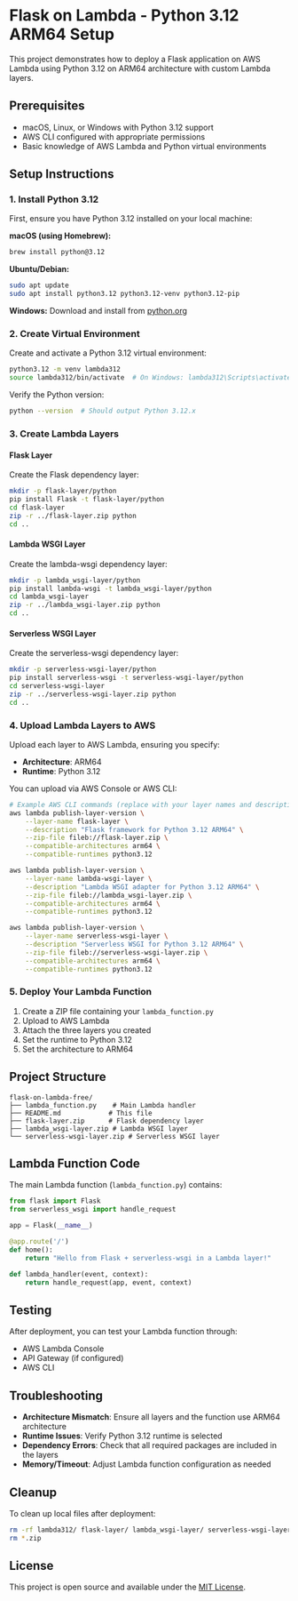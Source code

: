 # Flask on Lambda - Python 3.12 ARM64 Setup

This project demonstrates how to deploy a Flask application on AWS Lambda using Python 3.12 on ARM64 architecture with custom Lambda layers.

## Prerequisites

- macOS, Linux, or Windows with Python 3.12 support
- AWS CLI configured with appropriate permissions
- Basic knowledge of AWS Lambda and Python virtual environments

## Setup Instructions

### 1. Install Python 3.12

First, ensure you have Python 3.12 installed on your local machine:

**macOS (using Homebrew):**
```bash
brew install python@3.12
```

**Ubuntu/Debian:**
```bash
sudo apt update
sudo apt install python3.12 python3.12-venv python3.12-pip
```

**Windows:**
Download and install from [python.org](https://www.python.org/downloads/)

### 2. Create Virtual Environment

Create and activate a Python 3.12 virtual environment:

```bash
python3.12 -m venv lambda312
source lambda312/bin/activate  # On Windows: lambda312\Scripts\activate
```

Verify the Python version:
```bash
python --version  # Should output Python 3.12.x
```

### 3. Create Lambda Layers

#### Flask Layer

Create the Flask dependency layer:

```bash
mkdir -p flask-layer/python
pip install Flask -t flask-layer/python
cd flask-layer
zip -r ../flask-layer.zip python
cd ..
```

#### Lambda WSGI Layer

Create the lambda-wsgi dependency layer:

```bash
mkdir -p lambda_wsgi-layer/python
pip install lambda-wsgi -t lambda_wsgi-layer/python
cd lambda_wsgi-layer
zip -r ../lambda_wsgi-layer.zip python
cd ..
```

#### Serverless WSGI Layer

Create the serverless-wsgi dependency layer:

```bash
mkdir -p serverless-wsgi-layer/python
pip install serverless-wsgi -t serverless-wsgi-layer/python
cd serverless-wsgi-layer
zip -r ../serverless-wsgi-layer.zip python
cd ..
```

### 4. Upload Lambda Layers to AWS

Upload each layer to AWS Lambda, ensuring you specify:
- **Architecture**: ARM64
- **Runtime**: Python 3.12

You can upload via AWS Console or AWS CLI:

```bash
# Example AWS CLI commands (replace with your layer names and descriptions)
aws lambda publish-layer-version \
    --layer-name flask-layer \
    --description "Flask framework for Python 3.12 ARM64" \
    --zip-file fileb://flask-layer.zip \
    --compatible-architectures arm64 \
    --compatible-runtimes python3.12

aws lambda publish-layer-version \
    --layer-name lambda-wsgi-layer \
    --description "Lambda WSGI adapter for Python 3.12 ARM64" \
    --zip-file fileb://lambda_wsgi-layer.zip \
    --compatible-architectures arm64 \
    --compatible-runtimes python3.12

aws lambda publish-layer-version \
    --layer-name serverless-wsgi-layer \
    --description "Serverless WSGI for Python 3.12 ARM64" \
    --zip-file fileb://serverless-wsgi-layer.zip \
    --compatible-architectures arm64 \
    --compatible-runtimes python3.12
```

### 5. Deploy Your Lambda Function

1. Create a ZIP file containing your `lambda_function.py`
2. Upload to AWS Lambda
3. Attach the three layers you created
4. Set the runtime to Python 3.12
5. Set the architecture to ARM64

## Project Structure

```
flask-on-lambda-free/
├── lambda_function.py    # Main Lambda handler
├── README.md            # This file
├── flask-layer.zip      # Flask dependency layer
├── lambda_wsgi-layer.zip # Lambda WSGI layer
└── serverless-wsgi-layer.zip # Serverless WSGI layer
```

## Lambda Function Code

The main Lambda function (`lambda_function.py`) contains:

```python
from flask import Flask
from serverless_wsgi import handle_request

app = Flask(__name__)

@app.route('/')
def home():
    return "Hello from Flask + serverless-wsgi in a Lambda layer!"

def lambda_handler(event, context):
    return handle_request(app, event, context)
```

## Testing

After deployment, you can test your Lambda function through:
- AWS Lambda Console
- API Gateway (if configured)
- AWS CLI

## Troubleshooting

- **Architecture Mismatch**: Ensure all layers and the function use ARM64 architecture
- **Runtime Issues**: Verify Python 3.12 runtime is selected
- **Dependency Errors**: Check that all required packages are included in the layers
- **Memory/Timeout**: Adjust Lambda function configuration as needed

## Cleanup

To clean up local files after deployment:

```bash
rm -rf lambda312/ flask-layer/ lambda_wsgi-layer/ serverless-wsgi-layer/
rm *.zip
```

## License

This project is open source and available under the [MIT License](LICENSE). 